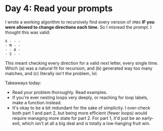 # Day 4: Read your prompts

I wrote a working algorithm to recursively find every version of `XMAS` **IF you were allowed to change directions each time**. So I misread the prompt. I thought this was valid:
```text
X - - -
- M - -
- - A -
- S - -
```

This meant checking every direction for a valid next letter, every single time. Which (a) was a natural fit for recursion, and (b) generated way too many matches, and (c) literally isn't the problem, lol.

Takeaways today:

* Read your problem thoroughly. Read examples.
* If you're ever nesting loops very deeply, or reaching for loop labels, make a function instead.
* It's okay to be a bit redundant for the sake of simplicity. I over-check both part 1 and part 2, but being more efficient (fewer loops) would require managing more state for part 2. For part 1, it'd just be an early-exit, which isn't at all a big deal and is totally a low-hanging fruit win.